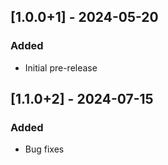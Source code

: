 ## [1.0.0+1] - 2024-05-20
### Added
- Initial pre-release

## [1.1.0+2] - 2024-07-15
### Added
- Bug fixes